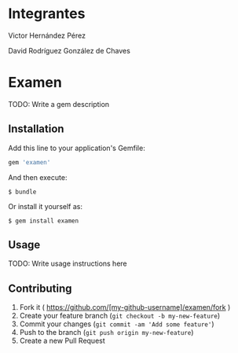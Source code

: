 # Integrantes

Victor Hernández Pérez 

David Rodríguez González de Chaves

# Examen

TODO: Write a gem description

## Installation

Add this line to your application's Gemfile:

```ruby
gem 'examen'
```

And then execute:

    $ bundle

Or install it yourself as:

    $ gem install examen

## Usage

TODO: Write usage instructions here

## Contributing

1. Fork it ( https://github.com/[my-github-username]/examen/fork )
2. Create your feature branch (`git checkout -b my-new-feature`)
3. Commit your changes (`git commit -am 'Add some feature'`)
4. Push to the branch (`git push origin my-new-feature`)
5. Create a new Pull Request
